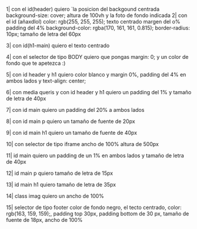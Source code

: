 1| con el id(header) quiero `la posicion del backgound centrada    background-size: cover;    altura de 100vh  y la foto de fondo indicada
2| con el id (añaxdlol)  color: rgb(255, 255, 255);
    texto centrado
    margen del o%
    padding del 4% 
    background-color: rgba(170, 161, 161, 0.815);
    border-radius: 10px;
    tamaño de letra del 60px

3| con id(h1-main) quiero el texto centrado

4| con el selector de tipo BODY quiero que pongas margin: 0; y un color  de fondo que te apetezca :)

5| con id header y h1 quiero color blanco y margin 0%, padding del 4% en ambos lados y text-align: center;

6| con media queris y con id header y h1 quiero un padding del 1% y tamaño de letra de 40px

7| con id main quiero un padding del 20% a ambos lados

8| con id main p quiero un tamaño de fuente de 20px

9| con id main h1 quiero un tamaño de fuente de 40px

10| con selector de tipo iframe ancho de 100% altura de 500px

11| id main quiero un padding de un 1% en ambos lados y tamaño de letra de 40px

12| id main p quiero tamaño de letra de 15px

13| id main h1 quiero tamaño de letra de 35px

14| class imag quiero un ancho de 100%

15| selector de tipo footer color de fondo negro, el tecto centrado, color: rgb(163, 159, 159);, padding top 30px, padding bottom de 30 px, tamaño de fuente de 18px, ancho de 100%
